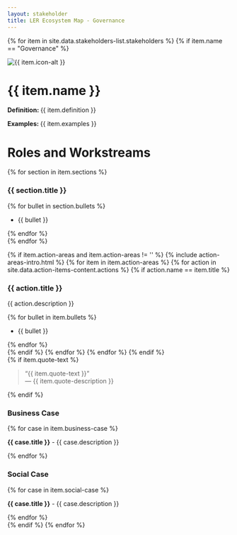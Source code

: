 ```yaml
---
layout: stakeholder
title: LER Ecosystem Map - Governance
---
```

{% for item in site.data.stakeholders-list.stakeholders %}
{% if item.name == "Governance" %}
<div class="row mt-1">
<div class="col-sm-2">
<img class="w-100" src="../images/{{ item.icon }}" loading="lazy" alt="{{ item.icon-alt }}"/>
</div>
<div class="col-sm-10">
<h1>{{ item.name }}</h1>
<p><strong>Definition: </strong>{{ item.definition }}</p>
<p><strong>Examples: </strong>{{ item.examples }}</p>
</div>
</div>



<div class="row">
<div class="col-sm-9">
<h1 class="aliceblue">Roles and Workstreams</h1>
<div class="row mx-1">
{% for section in item.sections %}
<div class="col-sm-6">
<h3>{{ section.title }}</h3>
{% for bullet in section.bullets %}
<ul role="list">
<li>{{ bullet }}</li>
</ul>
{% endfor %}
</div>
{% endfor %}
</div>


{% if item.action-areas and item.action-areas != '' %}
{% include action-areas-intro.html %}
{% for item in item.action-areas %}
{% for action in site.data.action-items-content.actions %}
{% if action.name == item.title %}
<div class="row mx-1">
<div class="col">
<h3>{{ action.title }}</h3>
<p>{{ action.description }}<br/></p>
{% for bullet in item.bullets %}
<ul role="list">
<li>{{ bullet }}</li>
</ul>
{% endfor %}
</div>
</div>
{% endif %}
{% endfor %}
{% endfor %}
{% endif %}
</div>

<div class="col-sm-3">

<div class="row">
<div class="col">
{% if item.quote-text %}
<blockquote>
<span class="quote">&ldquo;</span>{{ item.quote-text }}<span class="quote">&rdquo;</span> <div class="quote-description">&mdash; {{ item.quote-description }}</div></blockquote>
{% endif %}
</div>
</div>

<div class="row business-case">
<div class="col">
<h3>Business Case</h3>
{% for case in item.business-case %}
<p><strong>{{ case.title }}</strong> - {{ case.description }}</p>
{% endfor %}
</div>
</div>
<div class="row business-case">
<div class="col">
<h3>Social Case</h3>
{% for case in item.social-case %}
<p><strong>{{ case.title }}</strong> - {{ case.description }}</p>
{% endfor %}
</div>
</div>
</div>
{% endif %}
{% endfor %}
